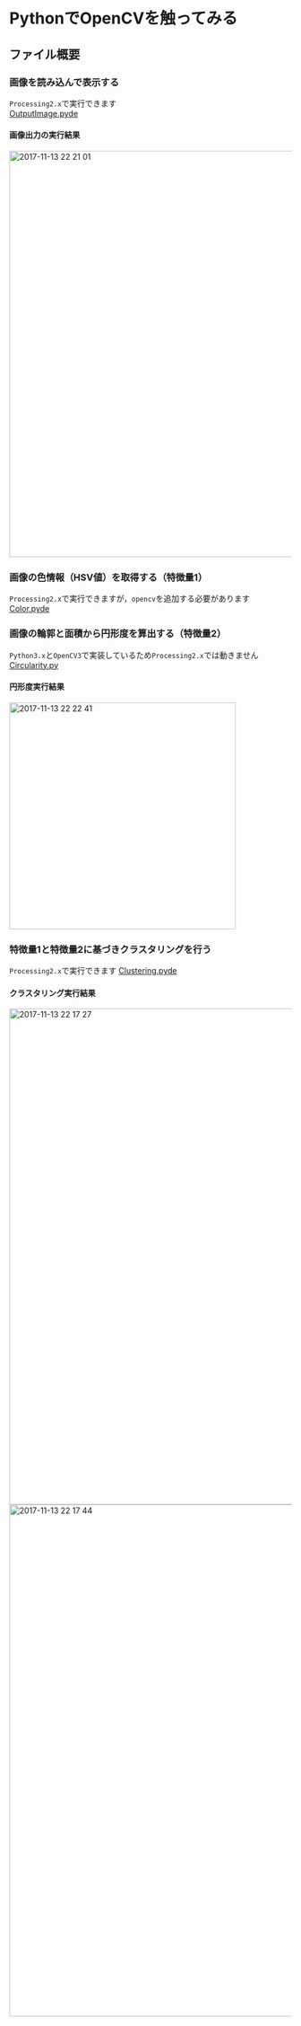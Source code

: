 # PythonでOpenCVを触ってみる
## ファイル概要
### 画像を読み込んで表示する 
`Processing2.x`で実行できます  
[OutputImage.pyde](https://github.com/y-zumi/processing-python/tree/master/OutputImage)
#### 画像出力の実行結果
<img width="724" alt="2017-11-13 22 21 01" src="https://user-images.githubusercontent.com/20827588/32727727-f74f7710-c8c0-11e7-8327-0e4dcfd03f02.png">

### 画像の色情報（HSV値）を取得する（特徴量1）
`Processing2.x`で実行できますが，`opencv`を追加する必要があります  
[Color.pyde](https://github.com/y-zumi/processing-python/tree/master/Color)

### 画像の輪郭と面積から円形度を算出する（特徴量2）
`Python3.x`と`OpenCV3`で実装しているため`Processing2.x`では動きません  
[Circularity.py](https://github.com/y-zumi/processing-python/tree/master/Circularity)
#### 円形度実行結果
<img width="404" alt="2017-11-13 22 22 41" src="https://user-images.githubusercontent.com/20827588/32727787-338330a0-c8c1-11e7-90c8-6a1fe2ca48de.png">

### 特徴量1と特徴量2に基づきクラスタリングを行う
`Processing2.x`で実行できます 
[Clustering.pyde](https://github.com/y-zumi/processing-python/tree/master/Clustering)
#### クラスタリング実行結果
<img width="884" alt="2017-11-13 22 17 27" src="https://user-images.githubusercontent.com/20827588/32727638-8956c7f4-c8c0-11e7-9e0b-49b3ab89a2e0.png">
<img width="912" alt="2017-11-13 22 17 44" src="https://user-images.githubusercontent.com/20827588/32727644-8e7b3828-c8c0-11e7-8c60-33cf4634f144.png">
